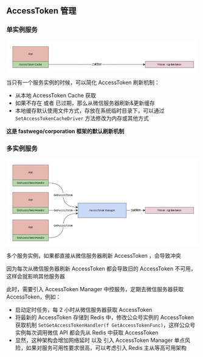 ## AccessToken 管理

### 单实例服务

![single](img/access_token_single.jpg)

当只有一个服务实例的时候，可以简化 AccessToken 刷新机制：

- 从本地 AccessToken Cache 获取
- 如果不存在 或者 已过期，那么从微信服务器刷新&更新缓存
- 本地缓存默认使用文件方式，存放在系统临时目录下，可以通过`SetAccessTokenCacheDriver` 方法修改为内存或其他方式

**这是 fastwego/corporation  框架的默认刷新机制**

### 多实例服务

![multi](img/access_token_multi.jpg)

多个服务实例，如果都直接从微信服务器刷新 AccessToken ，会导致冲突

因为每次从微信服务器刷新 AccessToken 都会导致旧的 AccessToken 不可用，这样会就影响其他服务器

此时，需要引入 AccessToken Manager 中控服务，定期去微信服务器获取 AccessToken，例如：

- 启动定时任务，每 2 小时从微信服务器获取 AccessToken
- 将最新的 AccessToken 存储到 Redis 中，修改公众号实例的 AccessToken 获取机制 `SetGetAccessTokenHandler(f GetAccessTokenFunc)`，这样公众号实例每次调用微信 API 都会先从 Redis 中获取 AccessToken
- 显然，这种架构会增加网络延时 以及 引入 AccessToken Manager 单点风险，如果对服务可用性要求很高，可以考虑引入 Redis 主从等高可用架构

